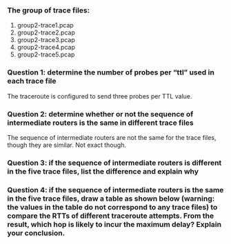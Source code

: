 ### The group of trace files:

1. group2-trace1.pcap
2. group2-trace2.pcap
3. group2-trace3.pcap
4. group2-trace4.pcap
5. group2-trace5.pcap

### Question 1: determine the number of probes per “ttl” used in each trace file

The traceroute is configured to send three probes per TTL value.

### Question 2: determine whether or not the sequence of intermediate routers is the same in different trace files

The sequence of intermediate routers are not the same for the trace files, though they are similar. Not exact though.

### Question 3: if the sequence of intermediate routers is different in the five trace files, list the difference and explain why

### Question 4: if the sequence of intermediate routers is the same in the five trace files, draw a table as shown below (warning: the values in the table do not correspond to any trace files) to compare the RTTs of different traceroute attempts. From the result, which hop is likely to incur the maximum delay? Explain your conclusion.
